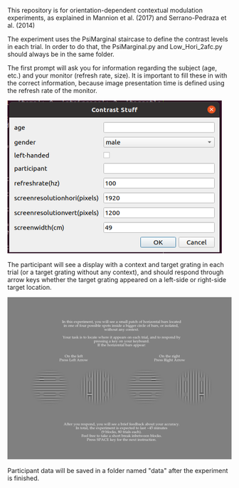 This repository is for orientation-dependent contextual modulation experiments,
as explained in Mannion et al. (2017) and Serrano-Pedraza et al. (2014)


The experiment uses the PsiMarginal staircase to define the contrast levels in
each trial. In order to do that, the PsiMarginal.py and Low_Hori_2afc.py should
always be in the same folder. 

The first prompt will ask you for information regarding the subject (age, etc.)
and your monitor (refresh rate, size). It is important to fill these in with
the correct information, because image presentation time is defined using the
refresh rate of the monitor.

![dialogbox](images/sub_info_dialog_box.png)

The participant will see a display with a context and target grating in each
trial (or a target grating without any context), and should respond through
arrow keys whether the target grating appeared on a left-side or right-side
target location.

![instructions](images/instruction_screen.png)

Participant data will be saved in a folder named "data" after the experiment is
finished.
